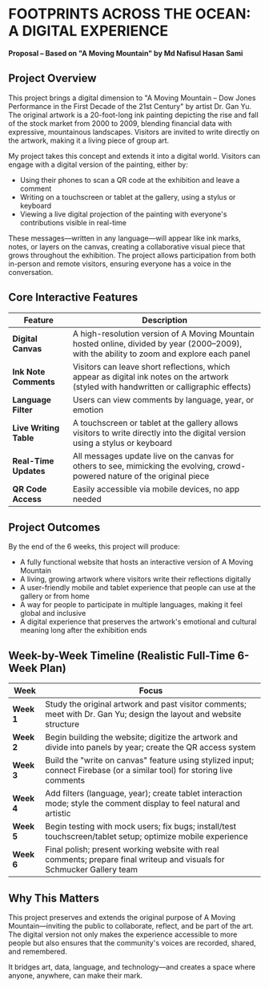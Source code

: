 # FOOTPRINTS ACROSS THE OCEAN: A DIGITAL EXPERIENCE

**Proposal – Based on "A Moving Mountain" by Md Nafisul Hasan Sami**

## Project Overview

This project brings a digital dimension to "A Moving Mountain – Dow Jones Performance in the First Decade of the 21st Century" by artist Dr. Gan Yu. The original artwork is a 20-foot-long ink painting depicting the rise and fall of the stock market from 2000 to 2009, blending financial data with expressive, mountainous landscapes. Visitors are invited to write directly on the artwork, making it a living piece of group art.

My project takes this concept and extends it into a digital world. Visitors can engage with a digital version of the painting, either by:

- Using their phones to scan a QR code at the exhibition and leave a comment
- Writing on a touchscreen or tablet at the gallery, using a stylus or keyboard
- Viewing a live digital projection of the painting with everyone's contributions visible in real-time

These messages—written in any language—will appear like ink marks, notes, or layers on the canvas, creating a collaborative visual piece that grows throughout the exhibition. The project allows participation from both in-person and remote visitors, ensuring everyone has a voice in the conversation.

## Core Interactive Features

| Feature | Description |
|---------|-------------|
| **Digital Canvas** | A high-resolution version of A Moving Mountain hosted online, divided by year (2000–2009), with the ability to zoom and explore each panel |
| **Ink Note Comments** | Visitors can leave short reflections, which appear as digital ink notes on the artwork (styled with handwritten or calligraphic effects) |
| **Language Filter** | Users can view comments by language, year, or emotion |
| **Live Writing Table** | A touchscreen or tablet at the gallery allows visitors to write directly into the digital version using a stylus or keyboard |
| **Real-Time Updates** | All messages update live on the canvas for others to see, mimicking the evolving, crowd-powered nature of the original piece |
| **QR Code Access** | Easily accessible via mobile devices, no app needed |

## Project Outcomes

By the end of the 6 weeks, this project will produce:

- A fully functional website that hosts an interactive version of A Moving Mountain
- A living, growing artwork where visitors write their reflections digitally
- A user-friendly mobile and tablet experience that people can use at the gallery or from home
- A way for people to participate in multiple languages, making it feel global and inclusive
- A digital experience that preserves the artwork's emotional and cultural meaning long after the exhibition ends

## Week-by-Week Timeline (Realistic Full-Time 6-Week Plan)

| Week | Focus |
|------|-------|
| **Week 1** | Study the original artwork and past visitor comments; meet with Dr. Gan Yu; design the layout and website structure |
| **Week 2** | Begin building the website; digitize the artwork and divide into panels by year; create the QR access system |
| **Week 3** | Build the "write on canvas" feature using stylized input; connect Firebase (or a similar tool) for storing live comments |
| **Week 4** | Add filters (language, year); create tablet interaction mode; style the comment display to feel natural and artistic |
| **Week 5** | Begin testing with mock users; fix bugs; install/test touchscreen/tablet setup; optimize mobile experience |
| **Week 6** | Final polish; present working website with real comments; prepare final writeup and visuals for Schmucker Gallery team |


## Why This Matters

This project preserves and extends the original purpose of A Moving Mountain—inviting the public to collaborate, reflect, and be part of the art. The digital version not only makes the experience accessible to more people but also ensures that the community's voices are recorded, shared, and remembered.

It bridges art, data, language, and technology—and creates a space where anyone, anywhere, can make their mark.